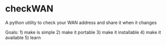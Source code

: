 # checkWAN
A python utility to check your WAN address and share it when it changes

Goals:
	1) make is simple
	2) make it portable
	3) make it installable
	4) make it available
	5) learn

